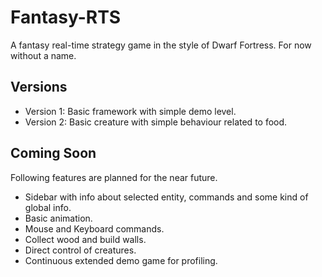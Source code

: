 # Fantasy-RTS

A fantasy real-time strategy game in the style of Dwarf Fortress. For now without a name.

## Versions

- Version 1: Basic framework with simple demo level.
- Version 2: Basic creature with simple behaviour related to food.

## Coming Soon

Following features are planned for the near future.

- Sidebar with info about selected entity, commands and some kind of global info.
- Basic animation.
- Mouse and Keyboard commands.
- Collect wood and build walls.
- Direct control of creatures.
- Continuous extended demo game for profiling.
